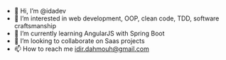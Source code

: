 - 👋 Hi, I’m @idadev
- 👀 I’m interested in web development, OOP, clean code, TDD, software craftsmanship
- 🌱 I’m currently learning AngularJS with Spring Boot
- 💞️ I’m looking to collaborate on Saas projects
- 📫 How to reach me idir.dahmouh@gmail.com

<!---
idadev/idadev is a ✨ special ✨ repository because its `README.md` (this file) appears on your GitHub profile.
You can click the Preview link to take a look at your changes.
--->
